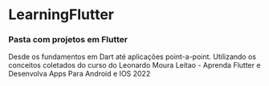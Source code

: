 # LearningFlutter
<h3>Pasta com projetos em Flutter</h3>

<p> Desde os fundamentos em Dart até aplicações point-a-point. 
Utilizando os conceitos coletados do curso do Leonardo Moura Leitao - Aprenda Flutter e Desenvolva Apps Para Android e IOS 2022</p>
